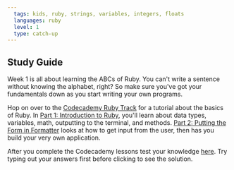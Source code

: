 ```yaml
---
  tags: kids, ruby, strings, variables, integers, floats
  languages: ruby
  level: 1
  type: catch-up
---
```


## Study Guide

Week 1 is all about learning the ABCs of Ruby. You can't write a sentence without knowing the alphabet, right? So make sure you've got your fundamentals down as you start writing your own programs.

Hop on over to the [Codecademy Ruby Track](http://www.codecademy.com/en/tracks/ruby) for a tutorial about the basics of Ruby. In [Part 1: Introduction to Ruby](http://www.codecademy.com/courses/5059d7644188390002000d9a/resume?curriculum_id=5059f8619189a5000201fbcb), you'll learn about data types, variables, math, outputting to the terminal, and methods. [Part 2: Putting the Form in Formatter](http://www.codecademy.com/courses/5059e69c418839000200f653/resume?curriculum_id=5059f8619189a5000201fbcb) looks at how to get input from the user, then has you build your very own application.  

After you complete the Codecademy lessons test your knowledge [here](http://www.codequizzes.com/learn-ruby/variables-strings-numbers). Try typing out your answers first before clicking to see the solution.
